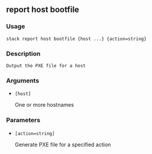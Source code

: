 ## report host bootfile

### Usage

`stack report host bootfile {host ...} {action=string}`

### Description


	Output the PXE file for a host
	

### Arguments

* `[host]`

   One or more hostnames


### Parameters
* `[action=string]`

   Generate PXE file for a specified action


